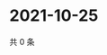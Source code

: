 # 2021-10-25

共 0 条

<!-- BEGIN WEIBO -->
<!-- 最后更新时间 Mon Oct 25 2021 11:12:00 GMT+0800 (China Standard Time) -->

<!-- END WEIBO -->
